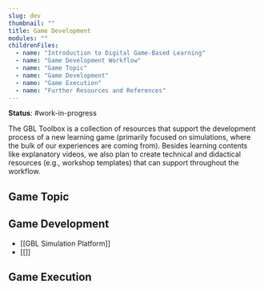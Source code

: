 ```yaml
---
slug: dev
thumbnail: ""
title: Game Development
modules: ""
childrenFiles:
  - name: "Introduction to Digital Game-Based Learning"
  - name: "Game Development Workflow"
  - name: "Game Topic"
  - name: "Game Development"
  - name: "Game Execution"
  - name: "Further Resources and References"
---
```


**Status**: #work-in-progress 

The GBL Toolbox is a collection of resources that support the development process of a new learning game (primarily focused on simulations, where the bulk of our experiences are coming from). Besides learning contents like explanatory videos, we also plan to create technical and didactical resources (e.g., workshop templates) that can support throughout the workflow.

## Game Topic


## Game Development

- [[GBL Simulation Platform]]
- [[]]

## Game Execution
